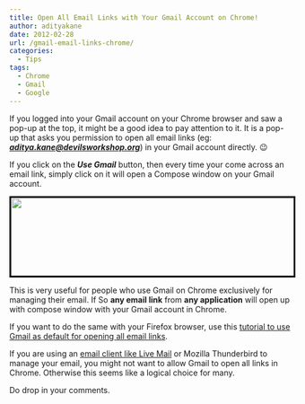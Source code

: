 ```yaml
---
title: Open All Email Links with Your Gmail Account on Chrome!
author: adityakane
date: 2012-02-28
url: /gmail-email-links-chrome/
categories:
  - Tips
tags:
  - Chrome
  - Gmail
  - Google
---
```

If you logged into your Gmail account on your Chrome browser and saw a pop-up at the top, it might be a good idea to pay attention to it. It is a pop-up that asks you permission to open all email links (eg: ***<aditya.kane@devilsworkshop.org>***) in your Gmail account directly. 😉

If you click on the ***Use Gmail*** button, then every time your come across an email link, simply click on it will open a Compose window on your Gmail account.

<a href="http://devilsworkshop.org/gmail-email-links-chrome/gmail_email_links_chrome/" rel="attachment wp-att-55342"><img class="alignnone size-full wp-image-55342" style="border-image: initial; border-width: 3px; border-color: black; border-style: solid;" title="gmail_email_links_chrome" src="http://cdn.devilsworkshop.org/files/2012/02/gmail_email_links_chrome.png" alt="" width="676" height="139" /></a>

This is very useful for people who use Gmail on Chrome exclusively for managing their email. If So **any email link** from **any application** will open up with compose window with your Gmail account in Chrome.

If you want to do the same with your Firefox browser, use this [tutorial to use Gmail as default for opening all email links][1].

If you are using an [email client like Live Mail][2] or Mozilla Thunderbird to manage your email, you might not want to allow Gmail to open all links in Chrome. Otherwise this seems like a logical choice for many.

Do drop in your comments.

 [1]: http://devilsworkshop.org/how-to-set-yahoo-mailgmail-as-default-email-client-in-firefox/
 [2]: http://devilsworkshop.org/how-to-configure-windows-live-mail-with-hotmail-and-gmail-accounts/
